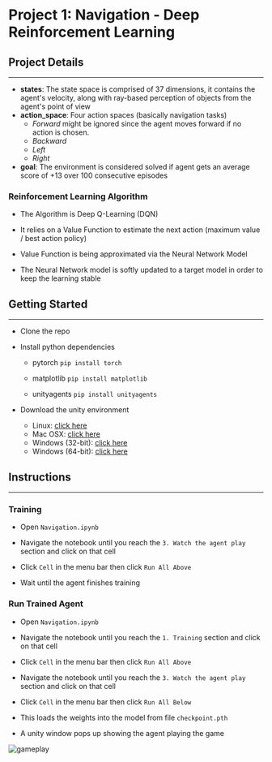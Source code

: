 # Project 1: Navigation - Deep Reinforcement Learning

## Project Details

---

- **states**: The state space is comprised of 37 dimensions, it contains the agent's velocity, along with ray-based perception of objects from the agent's point of view
- **action_space**: Four action spaces (basically navigation tasks)
  - *Forward* might be ignored since the agent moves forward if no action is chosen.
  - *Backward*
  - *Left*
  - *Right*
- **goal**: The environment is considered solved if agent gets an average score of +13 over 100 consecutive episodes

### Reinforcement Learning Algorithm

- The Algorithm is Deep Q-Learning  (DQN)

- It relies on a Value Function to estimate the next action (maximum value / best action policy)

- Value Function is being approximated via the Neural Network Model

- The Neural Network model is softly updated to a target model in order to keep the learning stable

## Getting Started

---

- Clone the repo

- Install python dependencies
  - pytorch `pip install torch`

  - matplotlib `pip install matplotlib`

  - unityagents `pip install unityagents`

- Download the unity environment
  - Linux: [click here](https://s3-us-west-1.amazonaws.com/udacity-drlnd/P1/Banana/Banana_Linux.zip)
  - Mac OSX: [click here](https://s3-us-west-1.amazonaws.com/udacity-drlnd/P1/Banana/Banana.app.zip)
  - Windows (32-bit): [click here](https://s3-us-west-1.amazonaws.com/udacity-drlnd/P1/Banana/Banana_Windows_x86.zip)
  - Windows (64-bit): [click here](https://s3-us-west-1.amazonaws.com/udacity-drlnd/P1/Banana/Banana_Windows_x86_64.zip)

## Instructions

---

### Training

- Open `Navigation.ipynb`

- Navigate the notebook until you reach the `3. Watch the agent play` section and click on that cell

- Click `Cell` in the menu bar then click `Run All Above`

- Wait until the agent finishes training

### Run Trained Agent

- Open `Navigation.ipynb`

- Navigate the notebook until you reach the `1. Training` section and click on that cell

- Click `Cell` in the menu bar then click `Run All Above`

- Navigate the notebook until you reach the `3. Watch the agent play` section and click on that cell

- Click `Cell` in the menu bar then click `Run All Below`

- This loads the weights into the model from file `checkpoint.pth`

- A unity window pops up showing the agent playing the game

![gameplay](game-record.gif)
